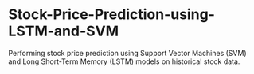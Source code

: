 # Stock-Price-Prediction-using-LSTM-and-SVM
Performing stock price prediction using Support Vector Machines (SVM) and Long Short-Term Memory (LSTM) models on historical stock data.
